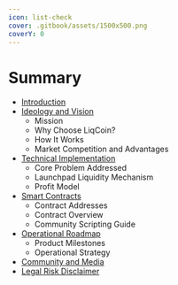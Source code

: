 ```yaml
---
icon: list-check
cover: .gitbook/assets/1500x500.png
coverY: 0
---
```


# Summary

* [Introduction](broken-reference)
* [Ideology and Vision](broken-reference)
  * Mission
  * Why Choose LiqCoin?
  * How It Works
  * Market Competition and Advantages
* [Technical Implementation](broken-reference)
  * Core Problem Addressed
  * Launchpad Liquidity Mechanism
  * Profit Model
* [Smart Contracts](broken-reference)
  * Contract Addresses
  * Contract Overview
  * Community Scripting Guide
* [Operational Roadmap](broken-reference)
  * Product Milestones
  * Operational Strategy
* [Community and Media](broken-reference)
* [Legal Risk Disclaimer](broken-reference)
